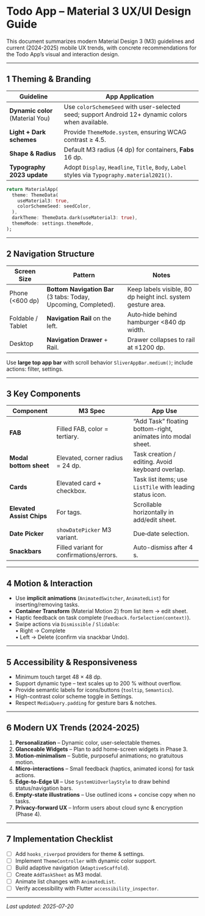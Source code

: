 # Todo App – Material 3 UX/UI Design Guide

This document summarizes modern Material Design 3 (M3) guidelines and current (2024-2025) mobile UX trends, with concrete recommendations for the Todo App’s visual and interaction design.

---

## 1  Theming & Branding

| Guideline | App Application |
|-----------|-----------------|
| **Dynamic color** (Material You) | Use `colorSchemeSeed` with user-selected seed; support Android 12+ dynamic colors when available. |
| **Light + Dark schemes** | Provide `ThemeMode.system`, ensuring WCAG contrast ≥ 4.5. |
| **Shape & Radius** | Default M3 radius (4 dp) for containers, **Fabs** 16 dp. |
| **Typography 2023 update** | Adopt `Display`, `Headline`, `Title`, `Body`, `Label` styles via `Typography.material2021()`. |

```dart
return MaterialApp(
  theme: ThemeData(
    useMaterial3: true,
    colorSchemeSeed: seedColor,
  ),
  darkTheme: ThemeData.dark(useMaterial3: true),
  themeMode: settings.themeMode,
);
```

---

## 2  Navigation Structure

| Screen Size | Pattern | Notes |
|-------------|---------|-------|
| Phone (<600 dp) | **Bottom Navigation Bar** (3 tabs: Today, Upcoming, Completed). | Keep labels visible, 80 dp height incl. system gesture area. |
| Foldable / Tablet | **Navigation Rail** on the left. | Auto‐hide behind hamburger <840 dp width. |
| Desktop | **Navigation Drawer** + Rail. | Drawer collapses to rail at ≤1200 dp. |

Use **large top app bar** with scroll behavior `SliverAppBar.medium()`; include actions: filter, settings.

---

## 3  Key Components

| Component | M3 Spec | App Use |
|-----------|---------|---------|
| **FAB** | Filled FAB, color = tertiary. | “Add Task” floating bottom-right, animates into modal sheet. |
| **Modal bottom sheet** | Elevated, corner radius = 24 dp. | Task creation / editing. Avoid keyboard overlap. |
| **Cards** | Elevated card + checkbox. | Task list items; use `ListTile` with leading status icon. |
| **Elevated Assist Chips** | For tags. | Scrollable horizontally in add/edit sheet. |
| **Date Picker** | `showDatePicker` M3 variant. | Due‐date selection. |
| **Snackbars** | Filled variant for confirmations/errors. | Auto-dismiss after 4 s. |

---

## 4  Motion & Interaction

* Use **implicit animations** (`AnimatedSwitcher`, `AnimatedList`) for inserting/removing tasks.
* **Container Transform** (Material Motion 2) from list item → edit sheet.
* Haptic feedback on task complete (`Feedback.forSelection(context)`).
* Swipe actions via `Dismissible` / `Slidable`:  
  • Right → Complete  
  • Left → Delete (confirm via snackbar Undo).

---

## 5  Accessibility & Responsiveness

* Minimum touch target 48 × 48 dp.
* Support dynamic type – text scales up to 200 % without overflow.
* Provide semantic labels for icons/buttons (`tooltip`, `Semantics`).
* High-contrast color scheme toggle in Settings.
* Respect `MediaQuery.padding` for gesture bars & notches.

---

## 6  Modern UX Trends (2024-2025)

1. **Personalization** – Dynamic color, user-selectable themes.
2. **Glanceable Widgets** – Plan to add home-screen widgets in Phase 3.
3. **Motion-minimalism** – Subtle, purposeful animations; no gratuitous motion.
4. **Micro-interactions** – Small feedback (haptics, animated icons) for task actions.
5. **Edge-to-Edge UI** – Use `SystemUiOverlayStyle` to draw behind status/navigation bars.
6. **Empty-state illustrations** – Use outlined icons + concise copy when no tasks.
7. **Privacy-forward UX** – Inform users about cloud sync & encryption (Phase 4).

---

## 7  Implementation Checklist

- [ ] Add `hooks_riverpod` providers for theme & settings.
- [ ] Implement `ThemeController` with dynamic color support.
- [ ] Build adaptive navigation (`AdaptiveScaffold`).
- [ ] Create `AddTaskSheet` as M3 modal.
- [ ] Animate list changes with `AnimatedList`.
- [ ] Verify accessibility with Flutter `accessibility_inspector`.

---

_Last updated: 2025-07-20_
